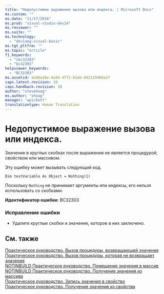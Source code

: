 ```yaml
---
title: "Недопустимое выражение вызова или индекса. | Microsoft Docs"
ms.custom: ""
ms.date: "11/17/2016"
ms.prod: "visual-studio-dev14"
ms.reviewer: ""
ms.suite: ""
ms.technology: 
  - "devlang-visual-basic"
ms.tgt_pltfrm: ""
ms.topic: "article"
f1_keywords: 
  - "vbc32303"
  - "bc32303"
helpviewer_keywords: 
  - "BC32303"
ms.assetid: eed6a16e-4a44-4f72-b1de-d4212940da37
caps.latest.revision: 10
caps.handback.revision: 10
author: "stevehoag"
ms.author: "shoag"
manager: "wpickett"
translationtype: Human Translation
---
```

# Недопустимое выражение вызова или индекса.
Значение в круглых скобках после выражения не является процедурой, свойством или массивом.  
  
 Эту ошибку может вызывать следующий код.  
  
 `Dim testVariable As Object = Nothing(1)`  
  
 Поскольку `Nothing` не принимает аргументы или индексы, его нельзя использовать со скобками.  
  
 **Идентификатор ошибки:** BC32303  
  
### Исправление ошибки  
  
-   Удалите круглые скобки и значение, которое в них заключено.  
  
## См. также  
 [Практическое руководство. Вызов процедуры, возвращающей значение](../../visual-basic/programming-guide/language-features/procedures/how-to-call-a-procedure-that-returns-a-value.md)   
 [Практическое руководство. Вызов процедуры, которая не возвращает значение](../../visual-basic/programming-guide/language-features/procedures/how-to-call-a-procedure-that-does-not-return-a-value.md)   
 [NOTINBUILD Практическое руководство. Помещение значения в массив](http://msdn.microsoft.com/ru-ru/6dddc79c-cf60-41c2-b572-8bfa49b4fe7e)   
 [NOTINBUILD Практическое руководство. Получение значения из массива](http://msdn.microsoft.com/ru-ru/202a6468-8ccb-4864-bd8b-eab3b42d4288)   
 [Практическое руководство. Запись значения в свойство](../../visual-basic/programming-guide/language-features/procedures/how-to-put-a-value-in-a-property.md)   
 [Практическое руководство. Получение значения из свойства](../../visual-basic/programming-guide/language-features/procedures/how-to-get-a-value-from-a-property.md)